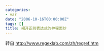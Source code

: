 ```yaml
---
categories:
- var
date: "2006-10-16T00:00:00Z"
tags: []
title: 揭开正则表达式的神秘面纱
---
```


转自 http://www.regexlab.com/zh/regref.htm

